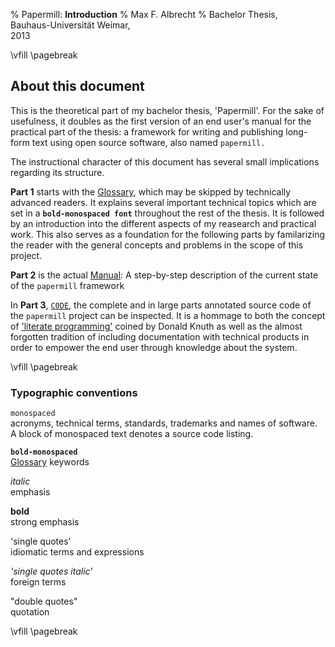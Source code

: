 % Papermill: **Introduction**
% Max F. Albrecht
% Bachelor Thesis, \
  Bauhaus-Universität Weimar, \
  2013


<!-- only for print: -->
\vfill
\pagebreak


## About this document

This is the theoretical part of my bachelor thesis, 'Papermill'.
For the sake of usefulness, it doubles as the first version of an
end user's manual for the practical part of the thesis: a framework for writing and publishing long-form text using open source software, also named `papermill.`

The instructional character of this document has several small implications regarding its structure. 

**Part 1** starts with the [Glossary](#glossary), which may be skipped by technically advanced readers. It explains several important technical topics which are set in a **`bold-monospaced font`** throughout the rest of the thesis. It is followed by an introduction into the different aspects of my reasearch and practical work. This also serves as a foundation for the following parts by familarizing the reader with the general concepts and problems in the scope of this project.

**Part 2** is the actual [Manual](#manual): A step-by-step description of the current state of the `papermill` framework

In **Part 3**, [`C0DE`](#c0de), 
the complete and in large parts annotated source code of the `papermill` project can be inspected. 
It is a hommage to both the concept of ['literate programming'](http://www-cs-faculty.stanford.edu/~knuth/lp.html) coined by Donald Knuth as well as the almost forgotten tradition of including documentation with technical products in order to empower the end user through knowledge about the system.

<!-- only for print: -->
\vfill
\pagebreak

### Typographic conventions

`monospaced` \
acronyms, technical terms, standards, trademarks and names of software. A block of monospaced text denotes a source code listing.

**`bold-monospaced`** \
[Glossary](#glossary) keywords

*italic* \
emphasis

**bold** \
strong emphasis

'single quotes' \
idiomatic terms and expressions

*'single quotes italic'* \
foreign terms

"double quotes" \
quotation

<!-- only for print: -->
\vfill
\pagebreak
